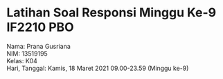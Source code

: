 # Latihan Soal Responsi Minggu Ke-9 IF2210 PBO

Nama: Prana Gusriana <br>
NIM: 13519195 <br>
Kelas: K04 <br>
Hari, Tanggal: Kamis, 18 Maret 2021 09.00-23.59 (Minggu ke-9)
